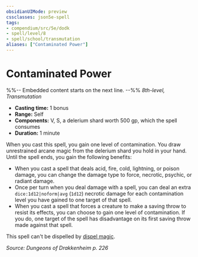 ```yaml
---
obsidianUIMode: preview
cssclasses: json5e-spell
tags:
- compendium/src/5e/dodk
- spell/level/8
- spell/school/transmutation
aliases: ["Contaminated Power"]
---
```

# Contaminated Power
%%-- Embedded content starts on the next line. --%%
*8th-level, Transmutation*  

- **Casting time:** 1 bonus
- **Range:** Self
- **Components:** V, S, a delerium shard worth 500 gp, which the spell consumes
- **Duration:** 1 minute

When you cast this spell, you gain one level of contamination. You draw unrestrained arcane magic from the delerium shard you hold in your hand. Until the spell ends, you gain the following benefits:

- When you cast a spell that deals acid, fire, cold, lightning, or poison damage, you can change the damage type to force, necrotic, psychic, or radiant damage.  
- Once per turn when you deal damage with a spell, you can deal an extra `dice:1d12|noform|avg` (`1d12`) necrotic damage for each contamination level you have gained to one target of that spell.  
- When you cast a spell that forces a creature to make a saving throw to resist its effects, you can choose to gain one level of contamination. If you do, one target of the spell has disadvantage on its first saving throw made against that spell.  

This spell can't be dispelled by [dispel magic](2-Mechanics/CLI/spells/dispel-magic.md).

*Source: Dungeons of Drakkenheim p. 226*